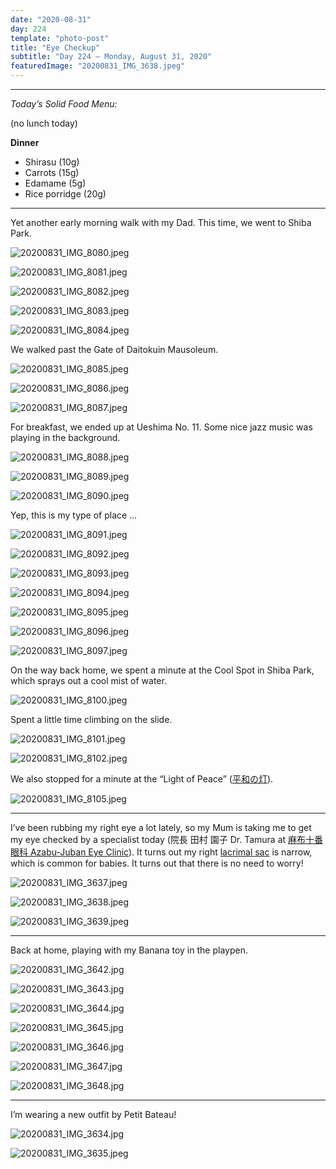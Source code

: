 ```yaml
---
date: "2020-08-31"
day: 224
template: "photo-post"
title: "Eye Checkup"
subtitle: "Day 224 – Monday, August 31, 2020"
featuredImage: "20200831_IMG_3638.jpeg"
---
```


<hr />

_Today’s Solid Food Menu:_

(no lunch today)

**Dinner**

- Shirasu (10g)
- Carrots (15g)
- Edamame (5g)
- Rice porridge (20g)

<hr />

Yet another early morning walk with my Dad. This time, we went to Shiba Park.

![20200831_IMG_8080.jpeg](20200831_IMG_8080.jpeg)

![20200831_IMG_8081.jpeg](20200831_IMG_8081.jpeg)

![20200831_IMG_8082.jpeg](20200831_IMG_8082.jpeg)

![20200831_IMG_8083.jpeg](20200831_IMG_8083.jpeg)

![20200831_IMG_8084.jpeg](20200831_IMG_8084.jpeg)

We walked past the Gate of Daitokuin Mausoleum.

![20200831_IMG_8085.jpeg](20200831_IMG_8085.jpeg)

![20200831_IMG_8086.jpeg](20200831_IMG_8086.jpeg)

![20200831_IMG_8087.jpeg](20200831_IMG_8087.jpeg)

For breakfast, we ended up at Ueshima No. 11. Some nice jazz music was playing in the background.

![20200831_IMG_8088.jpeg](20200831_IMG_8088.jpeg)

![20200831_IMG_8089.jpeg](20200831_IMG_8089.jpeg)

![20200831_IMG_8090.jpeg](20200831_IMG_8090.jpeg)

Yep, this is my type of place …

![20200831_IMG_8091.jpeg](20200831_IMG_8091.jpeg)

![20200831_IMG_8092.jpeg](20200831_IMG_8092.jpeg)

![20200831_IMG_8093.jpeg](20200831_IMG_8093.jpeg)

![20200831_IMG_8094.jpeg](20200831_IMG_8094.jpeg)

![20200831_IMG_8095.jpeg](20200831_IMG_8095.jpeg)

![20200831_IMG_8096.jpeg](20200831_IMG_8096.jpeg)

![20200831_IMG_8097.jpeg](20200831_IMG_8097.jpeg)

On the way back home, we spent a minute at the Cool Spot in Shiba Park, which sprays out a cool mist of water.

![20200831_IMG_8100.jpeg](20200831_IMG_8100.jpeg)

Spent a little time climbing on the slide.

![20200831_IMG_8101.jpeg](20200831_IMG_8101.jpeg)

![20200831_IMG_8102.jpeg](20200831_IMG_8102.jpeg)

We also stopped for a minute at the “Light of Peace” (<a href="https://www.city.minato.tokyo.jp/jinken/kurashi/hewa/torikumi/hewanohi.html">平和の灯</a>).

![20200831_IMG_8105.jpeg](20200831_IMG_8105.jpeg)

<hr />

I’ve been rubbing my right eye a lot lately, so my Mum is taking me to get my eye checked by a specialist today (院長 田村 園子 Dr. Tamura at <a href="http://azabujuban-eye.main.jp/index.html">麻布十番眼科 Azabu-Juban Eye Clinic</a>). It turns out my right <a href="https://en.wikipedia.org/wiki/Lacrimal_sac">lacrimal sac</a> is narrow, which is common for babies. It turns out that there is no need to worry!

![20200831_IMG_3637.jpeg](20200831_IMG_3637.jpeg)

![20200831_IMG_3638.jpeg](20200831_IMG_3638.jpeg)

![20200831_IMG_3639.jpeg](20200831_IMG_3639.jpeg)

<hr />

Back at home, playing with my Banana toy in the playpen.

![20200831_IMG_3642.jpg](20200831_IMG_3642.jpg)

![20200831_IMG_3643.jpg](20200831_IMG_3643.jpg)

![20200831_IMG_3644.jpg](20200831_IMG_3644.jpg)

![20200831_IMG_3645.jpg](20200831_IMG_3645.jpg)

![20200831_IMG_3646.jpg](20200831_IMG_3646.jpg)

![20200831_IMG_3647.jpg](20200831_IMG_3647.jpg)

![20200831_IMG_3648.jpg](20200831_IMG_3648.jpg)

<hr />

I’m wearing a new outfit by Petit Bateau!

![20200831_IMG_3634.jpg](20200831_IMG_3634.jpg)

![20200831_IMG_3635.jpeg](20200831_IMG_3635.jpeg)